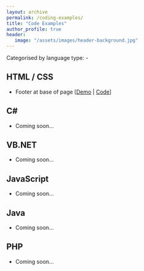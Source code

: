 ```yaml
---
layout: archive
permalink: /coding-examples/
title: "Code Examples"
author_profile: true
header: 
   image: "/assets/images/header-background.jpg" 
---
```


Categorised by language type: -

<h2>HTML / CSS</h2>
<ul>
  <li>Footer at base of page [<a href="https://julianmummery.github.io/footer-at-base-of-page/" target="_blank">Demo</a> | <a href="https://github.com/julianmummery/footer-at-base-of-page" target="_blank">Code</a>]</li>
</ul>

<h2>C#</h2>
<ul>
  <li>Coming soon...</li>
</ul>

<h2>VB.NET</h2>
<ul>
  <li>Coming soon...</li>
</ul>

<h2>JavaScript</h2>
<ul>
  <li>Coming soon...</li>
</ul>

<h2>Java</h2>
<ul>
  <li>Coming soon...</li>
</ul>

<h2>PHP</h2>
<ul>
  <li>Coming soon...</li>
</ul>
